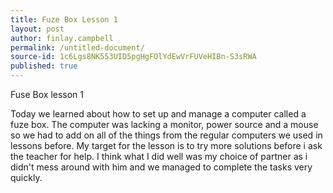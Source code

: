 ```yaml
---
title: Fuze Box Lesson 1
layout: post
author: finlay.campbell
permalink: /untitled-document/
source-id: 1c6Lgs8NK553UID5pgHgFOlYdEwVrFUVeHIBn-S3sRWA
published: true
---
```

Fuse Box lesson 1

Today we learned about how to set up and manage a computer called a fuze box. The computer was lacking a monitor, power source and a mouse so we had to add on all of the things from the regular computers we used in lessons before. My target for the lesson is to try more solutions before i ask the teacher for help. I think what I did well was my choice of partner as i didn't mess around with him and we managed to complete the tasks very quickly.

